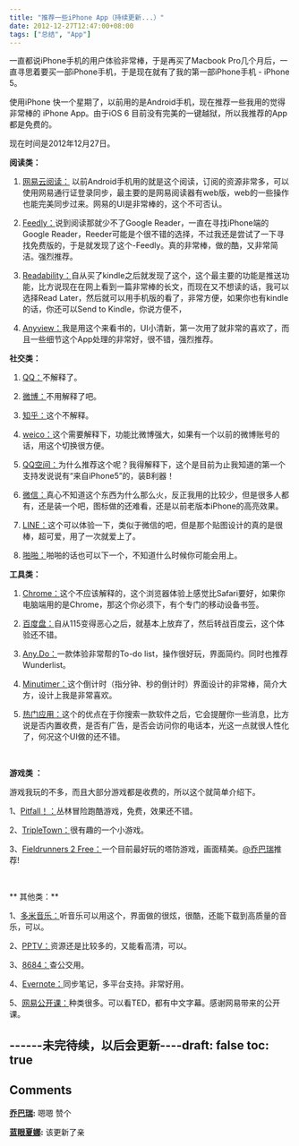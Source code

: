 ```yaml
---
title: "推荐一些iPhone App（持续更新...）"
date: 2012-12-27T12:47:00+08:00
tags: ["总结", "App"] 
---
```


一直都说iPhone手机的用户体验非常棒，于是再买了Macbook Pro几个月后，一直寻思着要买一部iPhone手机，于是现在就有了我的第一部iPhone手机 - iPhone 5。

使用iPhone 快一个星期了，以前用的是Android手机，现在推荐一些我用的觉得非常棒的 iPhone App。由于iOS 6 目前没有完美的一键越狱，所以我推荐的App 都是免费的。

现在时间是2012年12月27日。

**阅读类：**

1. [网易云阅读：](https://itunes.apple.com/cn/app/id462186890?l=en&mt=8&ls=1) 以前Android手机用的就是这个阅读，订阅的资源非常多，可以使用网易通行证登录同步，最主要的是网易阅读器有web版，web的一些操作也能完美同步过来。网易的UI是非常棒的，这个不可否认。

2. [Feedly：](https://itunes.apple.com/cn/app/feedly-your-google-reader/id396069556?mt=8)说到阅读那就少不了Google Reader，一直在寻找iPhone端的Google Reader，Reeder可能是个很不错的选择，不过我还是尝试了一下寻找免费版的，于是就发现了这个-Feedly。真的非常棒，做的酷，又非常简洁。强烈推荐。

3. [Readability：](https://itunes.apple.com/cn/app/readability/id460156587?mt=8)自从买了kindle之后就发现了这个，这个最主要的功能是推送功能，比方说现在在网上看到一篇非常棒的长文，而现在又不想读的话，我可以选择Read Later，然后就可以用手机版的看了，非常方便，如果你也有kindle的话，你还可以Send to Kindle，你说方便不，

4. [Anyview：](https://itunes.apple.com/cn/app/anyview/id544635195?mt=8)我是用这个来看书的，UI小清新，第一次用了就非常的喜欢了，而且一些细节这个App处理的非常好，很不错，强烈推荐。

**社交类：**

1. [QQ：](https://itunes.apple.com/cn/app/qq-2012/id444934666?mt=8)不解释了。

2. [微博：](https://itunes.apple.com/cn/app/wei-bo/id350962117?mt=8)不用解释了吧。

3. [知乎：](https://itunes.apple.com/cn/app/zhi-hu-zong-you-ni-bu-dong-de-shi/id432274380?mt=8)这个不解释。

4. [weico：](https://itunes.apple.com/cn/app/weico-wei-bo-ke-hu-duan/id527106466?mt=8)这个需要解释下，功能比微博强大，如果有一个以前的微博账号的话，用这个切换很方便。

5. [QQ空间：](https://itunes.apple.com/cn/app/qq-kong-jian/id364183992?mt=8)为什么推荐这个呢？我得解释下，这个是目前为止我知道的第一个支持发说说有“来自iPhone5”的，装B利器！

6. [微信：](https://itunes.apple.com/cn/app/wei-xin/id414478124?mt=8)真心不知道这个东西为什么那么火，反正我用的比较少，但是很多人都有，还是装一个吧，图标做的还难看，还是以前老版本iPhone的高亮效果。

7. [LINE：](https://itunes.apple.com/cn/app/line/id443904275?mt=8)这个可以体验一下，类似于微信的吧，但是那个贴图设计的真的是很棒，超可爱，用了一次就爱上了。

8. [啪啪：](https://itunes.apple.com/cn/app/pa-pa/id553749400?mt=8)啪啪的话也可以下一个，不知道什么时候你可能会用上。



**工具类：**

1. [Chrome：](https://itunes.apple.com/cn/app/chrome/id535886823?mt=8)这个不应该解释的，这个浏览器体验上感觉比Safari要好，如果你电脑端用的是Chrome，那这个你必须下，有个专门的移动设备书签。

2. [百度盘：](https://itunes.apple.com/cn/app/bai-du-wang-pan/id547166701?mt=8)自从115变得恶心之后，就基本上放弃了，然后转战百度云，这个体验还不错。

3. [Any.Do：](https://itunes.apple.com/cn/app/any.do-to-do-list/id497328576?mt=8)一款体验非常帮的To-do list，操作很好玩，界面简约。同时也推荐Wunderlist。

4. [Minutimer：](https://itunes.apple.com/cn/app/id529045173?mt=8)这个倒计时（指分钟、秒的倒计时）界面设计的非常棒，简介大方，设计上我是非常喜欢。

5. [热门应用：](https://itunes.apple.com/cn/app/re-men-ying-yong-for-iphone/id433853179?mt=8)这个的优点在于你搜索一款软件之后，它会提醒你一些消息，比方说是否内置收费，是否有广告，是否会访问你的电话本，光这一点就很人性化了，何况这个UI做的还不错。

 

**游戏类 ：**

游戏我玩的不多，而且大部分游戏都是收费的，所以这个就简单介绍下。

1、[Pitfall！：](https://itunes.apple.com/cn/app/pitfall!/id547291263?mt=8)丛林冒险跑酷游戏，免费，效果还不错。

2、[TripleTown：](https://itunes.apple.com/cn/app/triple-town/id490532168?mt=8uo=4)很有趣的一个小游戏。

3、[Fieldrunners 2 Free：](https://itunes.apple.com/cn/app/fieldrunners-2-free/id570754492?mt=8)一个目前最好玩的塔防游戏，画面精美。[@乔巴瑞](http://weibo.com/orange7171)推荐!

 

** 其他类：**

1、[多米音乐：](https://itunes.apple.com/cn/app/duo-mi-yin-le./id515812898?mt=8)听音乐可以用这个，界面做的很炫，很酷，还能下载到高质量的音乐，可以。

2、[PPTV：](https://itunes.apple.com/cn/app/pptv-zui-xin-dian-ying-dian/id438426078?mt=8)资源还是比较多的，又能看高清，可以。

3、[8684：](https://itunes.apple.com/cn/app/8684gong-jiao-quan-guo-gong/id484501395?mt=8)查公交用。

4、[Evernote：](https://itunes.apple.com/app/evernote/id281796108?mt=8)同步笔记，多平台支持。非常好用。

5、[网易公开课：](https://itunes.apple.com/cn/app/wang-yi-gong-kai-ke/id415424368?mt=8)种类很多。可以看TED，都有中文字幕。感谢网易带来的公开课。  

\------未完待续，以后会更新----draft: false
toc: true
---

## Comments

**[乔巴瑞](#125 "2012-12-27 13:52:41"):** 嗯嗯 赞个

**[蓝眼夏娜](#136 "2013-02-17 16:37:20"):** 该更新了亲

